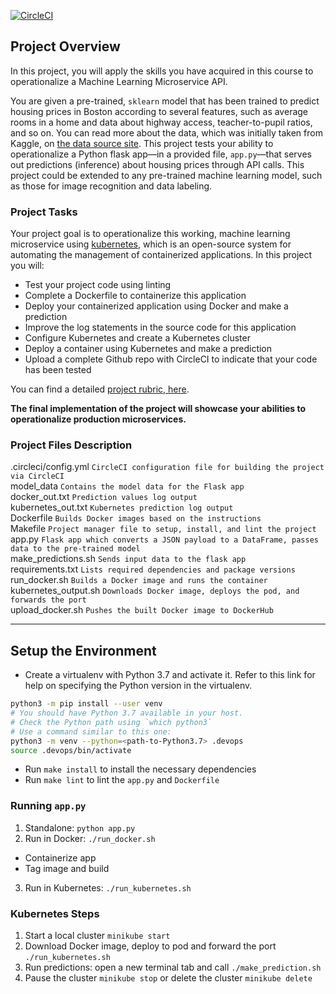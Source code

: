 [![CircleCI](https://dl.circleci.com/status-badge/img/gh/dominguez-daniel/ml-microservice-project/tree/master.svg?style=svg)](https://dl.circleci.com/status-badge/redirect/gh/dominguez-daniel/ml-microservice-project/tree/master)

## Project Overview

In this project, you will apply the skills you have acquired in this course to operationalize a Machine Learning Microservice API. 

You are given a pre-trained, `sklearn` model that has been trained to predict housing prices in Boston according to several features, such as average rooms in a home and data about highway access, teacher-to-pupil ratios, and so on. You can read more about the data, which was initially taken from Kaggle, on [the data source site](https://www.kaggle.com/c/boston-housing). This project tests your ability to operationalize a Python flask app—in a provided file, `app.py`—that serves out predictions (inference) about housing prices through API calls. This project could be extended to any pre-trained machine learning model, such as those for image recognition and data labeling.

### Project Tasks

Your project goal is to operationalize this working, machine learning microservice using [kubernetes](https://kubernetes.io/), which is an open-source system for automating the management of containerized applications. In this project you will:
* Test your project code using linting
* Complete a Dockerfile to containerize this application
* Deploy your containerized application using Docker and make a prediction
* Improve the log statements in the source code for this application
* Configure Kubernetes and create a Kubernetes cluster
* Deploy a container using Kubernetes and make a prediction
* Upload a complete Github repo with CircleCI to indicate that your code has been tested

You can find a detailed [project rubric, here](https://review.udacity.com/#!/rubrics/2576/view).

**The final implementation of the project will showcase your abilities to operationalize production microservices.**

### Project Files Description
.circleci/config.yml `CircleCI configuration file for building the project via CircleCI`\
model_data `Contains the model data for the Flask app`\
docker_out.txt `Prediction values log output`\
kubernetes_out.txt `Kubernetes prediction log output`\
Dockerfile `Builds Docker images based on the instructions`\
Makefile `Project manager file to setup, install, and lint the project`\
app.py `Flask app which converts a JSON payload to a DataFrame, passes data to the pre-trained model`\
make_predictions.sh `Sends input data to the flask app`\
requirements.txt `Lists required dependencies and package versions`\
run_docker.sh `Builds a Docker image and runs the container`\
kubernetes_output.sh `Downloads Docker image, deploys the pod, and forwards the port`\
upload_docker.sh `Pushes the built Docker image to DockerHub`

---

## Setup the Environment
* Create a virtualenv with Python 3.7 and activate it. Refer to this link for help on specifying the Python version in the virtualenv. 
```bash
python3 -m pip install --user venv
# You should have Python 3.7 available in your host. 
# Check the Python path using `which python3`
# Use a command similar to this one:
python3 -m venv --python=<path-to-Python3.7> .devops
source .devops/bin/activate
```
* Run `make install` to install the necessary dependencies
* Run `make lint` to lint the `app.py` and `Dockerfile`

### Running `app.py`
1. Standalone:  `python app.py`
2. Run in Docker:  `./run_docker.sh`
  * Containerize app
  * Tag image and build
3. Run in Kubernetes:  `./run_kubernetes.sh`

### Kubernetes Steps
1. Start a local cluster `minikube start`
2. Download Docker image, deploy to pod and forward the port `./run_kubernetes.sh`
3. Run predictions: open a new terminal tab and call `./make_prediction.sh`
4. Pause the cluster `minikube stop` or delete the cluster `minikube delete`
